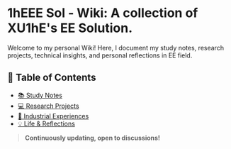 # 1hEEE Sol - Wiki: A collection of XU1hE's EE Solution. 

Welcome to my personal Wiki! Here, I document my study notes, research projects, technical insights, and personal reflections in EE field.

## 📂 Table of Contents
- [📚 Study Notes](notes/NOTES.md)
- [💻 Research Projects](projects/README.md)
- [💼 Industrial Experiences](works/README.md)
- [💡 Life & Reflections](life/README.md)


> **Continuously updating, open to discussions!**
